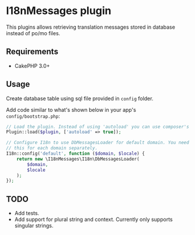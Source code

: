 # I18nMessages plugin

This plugins allows retrieving translation messages stored in database instead
of po/mo files.

## Requirements

* CakePHP 3.0+

## Usage

Create database table using sql file provided in `config` folder.

Add code similar to what's shown below in your app's `config/bootstrap.php`:

```php
// Load the plugin. Instead of using 'autoload' you can use composer's autoloader too.
Plugin::load($plugin, ['autoload' => true]);

// Configure I18n to use DbMessagesLoader for default domain. You need to do
// this for each domain separately.
I18n::config('default', function ($domain, $locale) {
	return new \I18nMessages\I18n\DbMessagesLoader(
		$domain,
		$locale
	);
});
```

## TODO

* Add tests.
* Add support for plural string and context. Currently only supports singular
  strings.
